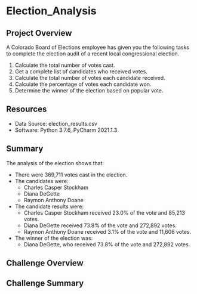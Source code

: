 # Election_Analysis

## Project Overview
A Colorado Board of Elections employee has given you the following tasks to complete the election audit of a recent local congressional election.

1. Calculate the total number of votes cast. 
2. Get a complete list of candidates who received votes. 
3. Calculate the total number of votes each candidate received. 
4. Calculate the percentage of votes each candidate won.
5. Determine the winner of the election based on popular vote. 

## Resources
- Data Source: election_results.csv
- Software: Python 3.7.6, PyCharm 2021.1.3

## Summary
The analysis of the election shows that:
- There were 369,711 votes cast in the election.
- The candidates were:
  - Charles Casper Stockham
  - Diana DeGette
  - Raymon Anthony Doane
- The candidate results were:
  - Charles Casper Stockham received 23.0% of the vote and 85,213 votes. 
  - Diana DeGette received 73.8% of the vote and 272,892 votes. 
  - Raymon Anthony Doane received 3.1% of the vote and 11,606 votes. 
- The winner of the election was:
  - Diana DeGette, who received 73.8% of the vote and 272,892 votes. 

## Challenge Overview

## Challenge Summary
